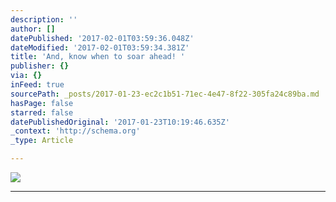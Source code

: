 ```yaml
---
description: ''
author: []
datePublished: '2017-02-01T03:59:36.048Z'
dateModified: '2017-02-01T03:59:34.381Z'
title: 'And, know when to soar ahead! '
publisher: {}
via: {}
inFeed: true
sourcePath: _posts/2017-01-23-ec2c1b51-71ec-4e47-8f22-305fa24c89ba.md
hasPage: false
starred: false
datePublishedOriginal: '2017-01-23T10:19:46.635Z'
_context: 'http://schema.org'
_type: Article

---
```

![](https://the-grid-user-content.s3-us-west-2.amazonaws.com/6aeccada-5733-406f-808a-d891a6568fe1.jpg)

---